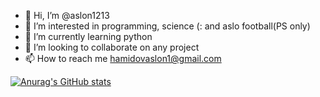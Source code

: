 - 👋 Hi, I’m @aslon1213
- 👀 I’m interested in programming, science (: and aslo football(PS only)
- 🌱 I’m currently learning python
- 💞️ I’m looking to collaborate on any project
- 📫 How to reach me hamidovaslon1@gmail.com

<!---
aslon1213/aslon1213 is a ✨ special ✨ repository because its `README.md` (this file) appears on your GitHub profile.
You can click the Preview link to take a look at your changes.
--->
[![Anurag's GitHub stats](https://github-readme-stats.vercel.app/api?username=aslon1213)](https://github.com/anuraghazra/github-readme-stats&show_icons=true&theme=radical)
